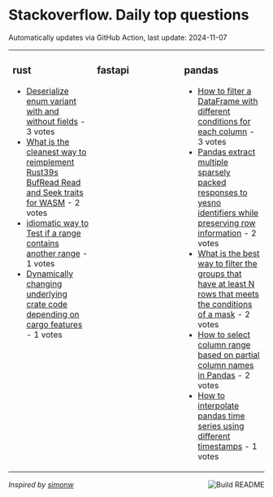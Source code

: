 # Stackoverflow. Daily top questions 

Automatically updates via GitHub Action, last update: <!-- date starts -->2024-11-07<!-- date ends -->


<table><tr><td valign="top" width="33%">

### rust
<!-- rust starts -->
* [Deserialize enum variant with and without fields](https://stackoverflow.com/questions/79162958/deserialize-enum-variant-with-and-without-fields) - 3 votes
* [What is the cleanest way to reimplement Rust39s BufRead Read and Seek traits for WASM](https://stackoverflow.com/questions/79164626/what-is-the-cleanest-way-to-re-implement-rusts-bufread-read-and-seek-traits-f) - 2 votes
* [idiomatic way to Test if a range contains another range](https://stackoverflow.com/questions/79168007/idiomatic-way-to-test-if-a-range-contains-another-range) - 1 votes
* [Dynamically changing underlying crate code depending on cargo features](https://stackoverflow.com/questions/79163402/dynamically-changing-underlying-crate-code-depending-on-cargo-features) - 1 votes
<!-- rust ends -->
</td><td valign="top" width="34%">


### fastapi
<!-- fastapi starts -->

<!-- fastapi ends -->
</td><td valign="top" width="34%">


### pandas
<!-- pandas starts -->
* [How to filter a DataFrame with different conditions for each column](https://stackoverflow.com/questions/79162352/how-to-filter-a-dataframe-with-different-conditions-for-each-column) - 3 votes
* [Pandas  extract multiple sparsely packed responses to yesno identifiers while preserving row information](https://stackoverflow.com/questions/79164771/pandas-extract-multiple-sparsely-packed-responses-to-yes-no-identifiers-while) - 2 votes
* [What is the best way to filter the groups that have at least N rows that meets the conditions of a mask](https://stackoverflow.com/questions/79161804/what-is-the-best-way-to-filter-the-groups-that-have-at-least-n-rows-that-meets-t) - 2 votes
* [How to select column range based on partial column names in Pandas](https://stackoverflow.com/questions/79162993/how-to-select-column-range-based-on-partial-column-names-in-pandas) - 2 votes
* [How to interpolate pandas time series using different timestamps](https://stackoverflow.com/questions/79165925/how-to-interpolate-pandas-time-series-using-different-timestamps) - 1 votes
<!-- pandas ends -->
</td></tr></table>

<a href="https://github.com/hp0404/hp0404/actions"><img src="https://github.com/hp0404/hp0404/workflows/Build%20README/badge.svg" align="right" alt="Build README"></a> <p>*Inspired by  [simonw](https://github.com/simonw/simonw)*</p>
